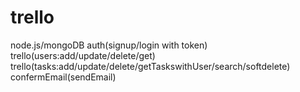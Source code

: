 # trello
node.js/mongoDB
auth(signup/login with token)
trello(users:add/update/delete/get)
trello(tasks:add/update/delete/getTaskswithUser/search/softdelete)
confermEmail(sendEmail)
